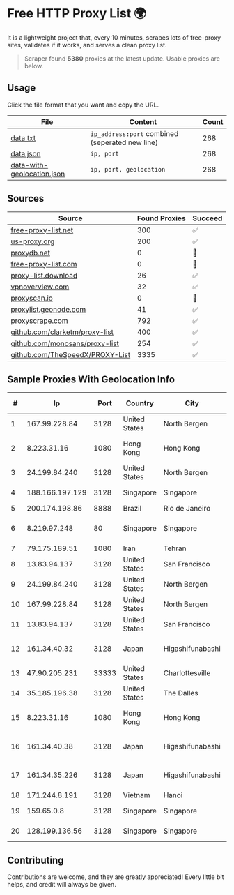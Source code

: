 
# Free HTTP Proxy List 🌍

It is a lightweight project that, every 10 minutes, scrapes lots of free-proxy sites, validates if it works, and serves a clean proxy list.


> Scraper found **5380** proxies at the latest update. Usable proxies are below.

## Usage

Click the file format that you want and copy the URL.


|File|Content|Count|
|----|-------|-----|
|[data.txt](https://raw.githubusercontent.com/themiralay/Proxy-List-World/master/data.txt)|`ip_address:port` combined (seperated new line)|268|
|[data.json](https://raw.githubusercontent.com/themiralay/Proxy-List-World/master/data.json)|`ip, port`|268|
|[data-with-geolocation.json](https://raw.githubusercontent.com/themiralay/Proxy-List-World/master/data-with-geolocation.json)|`ip, port, geolocation`|268|

## Sources

|Source|Found Proxies|Succeed|
|------|-------------|-------|
|[free-proxy-list.net](https://free-proxy-list.net)|300|✅|
|[us-proxy.org](https://www.us-proxy.org)|200|✅|
|[proxydb.net](http://proxydb.net)|0|🚫|
|[free-proxy-list.com](https://free-proxy-list.com/?page=&port=&type%5B%5D=http&type%5B%5D=https&up_time=0&search=Search)|0|🚫|
|[proxy-list.download](https://www.proxy-list.download/HTTP)|26|✅|
|[vpnoverview.com](https://vpnoverview.com/privacy/anonymous-browsing/free-proxy-servers)|32|✅|
|[proxyscan.io](https://www.proxyscan.io)|0|🚫|
|[proxylist.geonode.com](https://proxylist.geonode.com/api/proxy-list?limit=300&page=1&sort_by=lastChecked&sort_type=desc&protocols=http,https)|41|✅|
|[proxyscrape.com](https://api.proxyscrape.com/v2/?request=displayproxies&protocol=http&timeout=10000&country=all&ssl=all&anonymity=all)|792|✅|
|[github.com/clarketm/proxy-list](https://raw.githubusercontent.com/clarketm/proxy-list/master/proxy-list-raw.txt)|400|✅|
|[github.com/monosans/proxy-list](https://raw.githubusercontent.com/monosans/proxy-list/main/proxies/http.txt)|254|✅|
|[github.com/TheSpeedX/PROXY-List](https://raw.githubusercontent.com/TheSpeedX/PROXY-List/master/http.txt)|3335|✅|


## Sample Proxies With Geolocation Info

|#|Ip|Port|Country|City|Internet Service Provider|
|-|--|----|-------|----|-------------------------|
|1|167.99.228.84|3128|United States|North Bergen|DigitalOcean, LLC|
|2|8.223.31.16|1080|Hong Kong|Hong Kong|Alibaba (US) Technology Co., Ltd.|
|3|24.199.84.240|3128|United States|North Bergen|DigitalOcean, LLC|
|4|188.166.197.129|3128|Singapore|Singapore|DigitalOcean, LLC|
|5|200.174.198.86|8888|Brazil|Rio de Janeiro|Claro S.A|
|6|8.219.97.248|80|Singapore|Singapore|Alibaba (US) Technology Co., Ltd.|
|7|79.175.189.51|1080|Iran|Tehran|Afranet|
|8|13.83.94.137|3128|United States|San Francisco|Microsoft Corporation|
|9|24.199.84.240|3128|United States|North Bergen|DigitalOcean, LLC|
|10|167.99.228.84|3128|United States|North Bergen|DigitalOcean, LLC|
|11|13.83.94.137|3128|United States|San Francisco|Microsoft Corporation|
|12|161.34.40.32|3128|Japan|Higashifunabashi|NTT PC Communications, Inc.|
|13|47.90.205.231|33333|United States|Charlottesville|Alibaba.com LLC|
|14|35.185.196.38|3128|United States|The Dalles|Google LLC|
|15|8.223.31.16|1080|Hong Kong|Hong Kong|Alibaba (US) Technology Co., Ltd.|
|16|161.34.40.38|3128|Japan|Higashifunabashi|NTT PC Communications, Inc.|
|17|161.34.35.226|3128|Japan|Higashifunabashi|NTT PC Communications, Inc.|
|18|171.244.8.191|3128|Vietnam|Hanoi|VIETEL|
|19|159.65.0.8|3128|Singapore|Singapore|DigitalOcean, LLC|
|20|128.199.136.56|3128|Singapore|Singapore|DigitalOcean, LLC|



## Contributing

Contributions are welcome, and they are greatly appreciated! Every
little bit helps, and credit will always be given.

